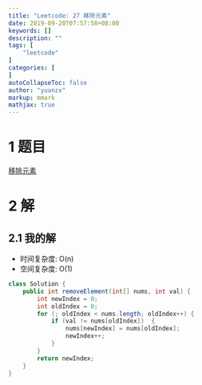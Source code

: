 ```yaml
---
title: "Leetcode: 27 移除元素"
date: 2019-09-28T07:57:58+08:00
keywords: []
description: ""
tags: [
    "leetcode"
]
categories: [
]
autoCollapseToc: false
author: "yuanzx"
markup: mmark
mathjax: true  
---
```


# 1 题目

[移除元素](https://leetcode-cn.com/problems/remove-element/)

# 2 解

## 2.1 我的解

- 时间复杂度: O(n)
- 空间复杂度: O(1)

```java
class Solution {
    public int removeElement(int[] nums, int val) {
        int newIndex = 0;
        int oldIndex = 0;
        for (; oldIndex < nums.length; oldIndex++) {
            if (val != nums[oldIndex])  {
                nums[newIndex] = nums[oldIndex];
                newIndex++;
            }
        }
        return newIndex;
    }
}
```